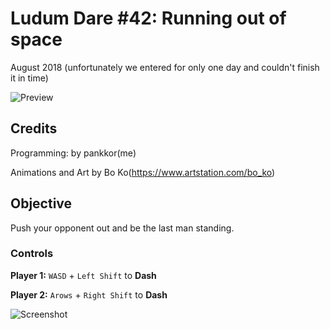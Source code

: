 # Ludum Dare #42: Running out of space
August 2018
(unfortunately we entered for only one day and couldn't finish it in time)

![Preview](/../screenshots/Screenshots/preview_0.png?raw=true)

## Credits
Programming: by pankkor(me)

Animations and Art by Bo Ko(https://www.artstation.com/bo_ko)

## Objective
Push your opponent out and be the last man standing.

### Controls
__Player 1:__ `WASD` + `Left Shift` to __Dash__

__Player 2:__ `Arows` + `Right Shift` to __Dash__

![Screenshot](/../screenshots/Screenshots/screenshot_0.png?raw=true)

